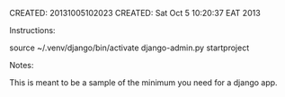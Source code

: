 CREATED: 20131005102023
CREATED: Sat Oct 5 10:20:37 EAT 2013

Instructions:

source ~/.venv/django/bin/activate
django-admin.py startproject <baseline>


Notes:

This is meant to be a sample of the minimum you need for a django app.
